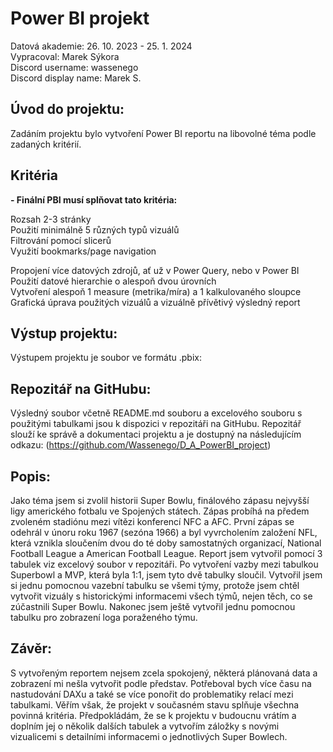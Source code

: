 # Power BI projekt
Datová akademie: 26. 10. 2023 - 25. 1. 2024  
Vypracoval: Marek Sýkora  
Discord username: wassenego  
Discord display name: Marek S.  

## Úvod do projektu:
Zadáním projektu bylo vytvoření Power BI reportu na libovolné téma podle zadaných kritérií.

## Kritéria
__- Finální PBI musí splňovat tato kritéria:__
    
  Rozsah 2-3 stránky  
  Použití minimálně 5 různých typů vizuálů   
  Filtrování pomocí slicerů  
  Využití bookmarks/page navigation  

  Propojení více datových zdrojů, ať už v Power Query, nebo v Power BI    
  Použití datové hierarchie o alespoň dvou úrovních    
  Vytvoření alespoň 1 measure (metrika/míra) a 1 kalkulovaného sloupce    
  Grafická úprava použitých vizuálů a vizuálně přívětivý výsledný report   

## Výstup projektu:
Výstupem projektu je soubor ve formátu .pbix:

## Repozitář na GitHubu:
Výsledný soubor včetně README.md souboru a excelového souboru s použitými tabulkami jsou k dispozici v repozitáři na GitHubu. Repozitář slouží ke správě a dokumentaci projektu a je dostupný na následujícím odkazu: (https://github.com/Wassenego/D_A_PowerBI_project)

## Popis:
Jako téma jsem si zvolil historii Super Bowlu, finálového zápasu nejvyšší ligy amerického fotbalu ve Spojených státech. Zápas probíhá na předem zvoleném stadiónu mezi vítězi konferencí NFC a AFC. První zápas se odehrál v únoru roku 1967 (sezóna 1966) a byl vyvrcholením založení NFL, která vznikla sloučením dvou do té doby samostatných organizací, National Football League a American Football League. 
Report jsem vytvořil pomocí 3 tabulek viz excelový soubor v repozitáři. Po vytvoření vazby mezi tabulkou Superbowl a MVP, která byla 1:1, jsem tyto dvě tabulky sloučil. Vytvořil jsem si jednu pomocnou vazební tabulku se všemi týmy, protože jsem chtěl vytvořit vizuály s historickými informacemi všech týmů, nejen těch, co se zúčastnili Super Bowlu. Nakonec jsem ještě vytvořil jednu pomocnou tabulku pro zobrazení loga poraženého týmu.

## Závěr:
S vytvořeným reportem nejsem zcela spokojený, některá plánovaná data a zobrazení mi nešla vytvořit podle představ. Potřeboval bych více času na nastudování DAXu a také se více ponořit do problematiky relací mezi tabulkami. Věřím však, že projekt v současném stavu splňuje všechna povinná kritéria. Předpokládám, že se k projektu v budoucnu vrátím a doplním jej o několik dalších tabulek a vytvořím záložky s novými vizualicemi s detailními informacemi o jednotlivých Super Bowlech. 
